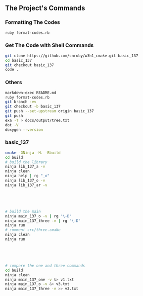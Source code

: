 ## The Project's Commands



### Formatting The Codes
```bash
ruby format-codes.rb
```



### Get The Code with Shell Commands
```bash
git clone https://github.com/cnruby/w3h1_cmake.git basic_137
cd basic_137
git checkout basic_137
code .
```



### Others 
```bash
markdown-exec README.md
ruby format-codes.rb
git branch -vv
git checkout -b basic_137
git push --set-upstream origin basic_137
git push
exa -T > docs/output/tree.txt
dot -V
doxygen --version
```


### basic_137
```bash
cmake -GNinja -H. -Bbuild
cd build
# build the library
ninja lib_137_a -v
ninja clean
ninja help | rg "_o"
ninja lib_137_o -v
ninja lib_137_ar -v





# build the main
ninja main_137_o -v | rg "\-D"
ninja main_137_three -v | rg "\-D"
ninja run
# comment src/three.cmake
ninja clean
ninja run





# compare the one and three commands
cd build
ninja clean
ninja main_137_one -v &> v1.txt
ninja main_137_o -v &> v3.txt
ninja main_137_three -v >> v3.txt
```